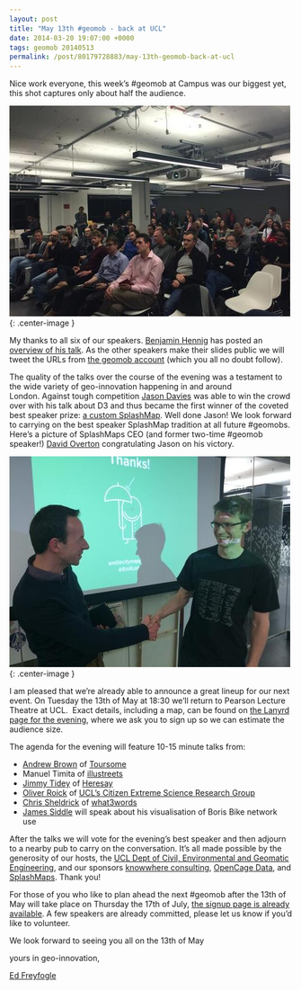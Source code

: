 ```yaml
--- 
layout: post
title: "May 13th #geomob - back at UCL"
date: 2014-03-20 19:07:00 +0000
tags: geomob 20140513
permalink: /post/80179728883/may-13th-geomob-back-at-ucl
---
```

Nice work everyone, this week’s #geomob at Campus was our biggest yet, this shot captures only about half the audience. 

![image](/images/tumblr_inline_n2qwalSiy21rgtjbv.jpg){: .center-image }

My thanks to all six of our speakers. [Benjamin Hennig](https://twitter.com/geoviews) has posted an [overview of his talk](http://www.viewsoftheworld.net/?p=3978). As the other speakers make their slides public we will tweet the URLs from [the geomob account](https://twitter.com/geomob) (which you all no doubt follow).

The quality of the talks over the course of the evening was a testament to the wide variety of geo-innovation happening in and around London. Against tough competition [Jason Davies](https://twitter.com/jasondavies) was able to win the crowd over with his talk about D3 and thus became the first winner of the coveted best speaker prize: [a custom SplashMap](http://www.splashmaps.net/shop/make-map/). Well done Jason! We look forward to carrying on the best speaker SplashMap tradition at all future #geomobs. Here’s a picture of SplashMaps CEO (and former two-time #geomob speaker!) [David Overton](https://twitter.com/dbyhundred) congratulating Jason on his victory. 

![image](/images/tumblr_inline_n2qwoaRAya1rgtjbv.jpg){: .center-image }

I am pleased that we’re already able to announce a great lineup for our next event. On Tuesday the 13th of May at 18:30 we’ll return to Pearson Lecture Theatre at UCL.  Exact details, including a map, can be found on [the Lanyrd page for the evening](http://lanyrd.com/2014/geomob-may/), where we ask you to sign up so we can estimate the audience size. 

The agenda for the evening will feature 10-15 minute talks from:

*   [Andrew Brown](https://twitter.com/BurtEDitch) of [Toursome](http://tourso.me/)
*   Manuel Timita of [illustreets](http://illustreets.co.uk/)
*   [Jimmy Tidey](https://twitter.com/Jimmytidey) of [Heresay](http://heresay.org.uk/)
*   [Oliver Roick](http://oliverroick.de/) of [UCL’s Citizen Extreme Science Research Group](http://www.ucl.ac.uk/excites/) 
*   [Chris Sheldrick](https://twitter.com/ChrisSheldrick2) of [what3words](http://what3words.com/)
*   [James Siddle](https://twitter.com/jamessiddle) will speak about his visualisation of Boris Bike network use 

After the talks we will vote for the evening’s best speaker and then adjourn to a nearby pub to carry on the conversation. It’s all made possible by the generosity of our hosts, the [UCL Dept of Civil, Environmental and Geomatic Engineering](http://www.cege.ucl.ac.uk), and our sponsors [knowwhere consulting](http://knowwhereconsulting.co.uk/), [OpenCage Data](http://www.opencagedata.com/), and [SplashMaps](http://www.splashmaps.net/). Thank you!

For those of you who like to plan ahead the next #geomob after the 13th of May will take place on Thursday the 17th of July, [the signup page is already available](http://lanyrd.com/2014/geomob-july/). A few speakers are already committed, please let us know if you’d like to volunteer. 

We look forward to seeing you all on the 13th of May

yours in geo-innovation,

[Ed Freyfogle](https://twitter.com/freyfogle)